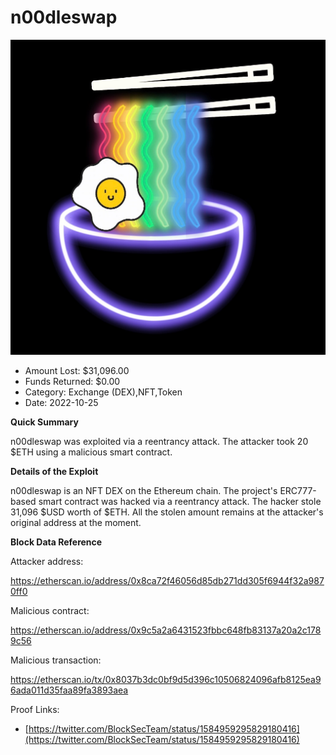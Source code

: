 # n00dleswap
![n00dleswap](/rektimages/n00dleswap.png)
- Amount Lost: $31,096.00
- Funds Returned: $0.00
- Category: Exchange (DEX),NFT,Token
- Date: 2022-10-25

**Quick Summary**

n00dleswap was exploited via a reentrancy attack. The attacker took 20 $ETH using a malicious smart contract.

  


 **Details of the Exploit**

n00dleswap is an NFT DEX on the Ethereum chain. The project's ERC777-based smart contract was hacked via a reentrancy attack. The hacker stole 31,096 $USD worth of $ETH. All the stolen amount remains at the attacker's original address at the moment.

  


 **Block Data Reference**

Attacker address:

https://etherscan.io/address/0x8ca72f46056d85db271dd305f6944f32a9870ff0

  


Malicious contract:

https://etherscan.io/address/0x9c5a2a6431523fbbc648fb83137a20a2c1789c56

  


Malicious transaction:

https://etherscan.io/tx/0x8037b3dc0bf9d5d396c10506824096afb8125ea96ada011d35faa89fa3893aea


Proof Links:
- [https://twitter.com/BlockSecTeam/status/1584959295829180416](https://twitter.com/BlockSecTeam/status/1584959295829180416)


